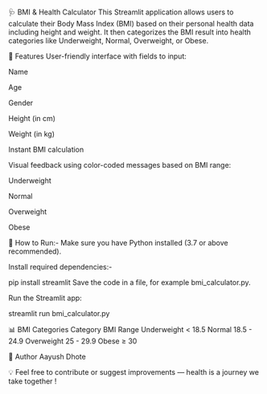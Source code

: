 🩺 BMI & Health Calculator
This Streamlit application allows users to calculate their Body Mass Index (BMI) based on their personal health data including height and weight. It then categorizes the BMI result into health categories like Underweight, Normal, Overweight, or Obese.

🔧 Features
User-friendly interface with fields to input:

Name

Age

Gender

Height (in cm)

Weight (in kg)

Instant BMI calculation

Visual feedback using color-coded messages based on BMI range:

Underweight

Normal

Overweight

Obese

🚀 How to Run:-
Make sure you have Python installed (3.7 or above recommended).

Install required dependencies:-

pip install streamlit
Save the code in a file, for example bmi_calculator.py.

Run the Streamlit app:

streamlit run bmi_calculator.py

📊 BMI Categories
Category	BMI Range
Underweight	< 18.5
Normal	18.5 - 24.9
Overweight	25 - 29.9
Obese	≥ 30

👥 Author
Aayush Dhote

💡 Feel free to contribute or suggest improvements — health is a journey we take together !